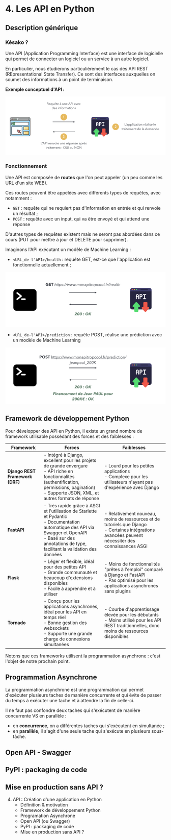 # 4. Les API en Python

## Description générique

### Késako ?

Une API (Application Programming Interface) est une interface de logicielle qui permet de connecter un logiciel ou un service à un autre logiciel.

En particulier, nous étudierons particulièrement le cas des API REST (REpresentational State Transfer). Ce sont des interfaces auxquelles on soumet des informations à un point de terminaison.

**Exemple conceptuel d'API :**

<p align="center">
  <img src="./resources/04_api/api_simple.png" />
</p>


### Fonctionnement 

Une API est composée de **routes** que l'on peut appeler (un peu comme les URL d'un site WEB). 

Ces routes peuvent être appelées avec différents types de requêtes, avec notamment :
- `GET` : requête qui ne requiert pas d'information en entrée et qui renvoie un résultat ; 
- `POST` : requête avec un input, qui va être envoyé et qui attend une réponse

D'autres types de requêtes existent mais ne seront pas abordées dans ce cours (PUT pour mettre à jour et DELETE pour supprimer).

Imaginons l'API exécutant un modèle de Machine Learning : 
- `<URL_de-l'API>/health` : requête GET, est-ce que l'application est fonctionnelle actuellement ;
<p align="center">
  <img src="./resources/04_api/api_get_example.png" />
</p>

- `<URL_de-l'API>/prediction` : requête POST, réalise une prédiction avec un modèle de Machine Learning
<p align="center">
  <img src="./resources/04_api/api_post_example.png" />
</p>


## Framework de développement Python

Pour développer des API en Python, il existe un grand nombre de framework utilisable possédant des forces et des faiblesses : 

| Framework                        | Forces                                                                                                                                                        | Faiblesses                                                                                                              |
|----------------------------------|---------------------------------------------------------------------------------------------------------------------------------------------------------------|-------------------------------------------------------------------------------------------------------------------------|
| **Django REST Framework (DRF)**  | - Intégré à Django, excellent pour les projets de grande envergure <br> - API riche en fonctionnalités (authentification, permissions, pagination) <br> - Supporte JSON, XML, et autres formats de réponse | - Lourd pour les petites applications <br> - Complexe pour les utilisateurs n'ayant pas d'expérience avec Django       |
| **FastAPI**                      | - Très rapide grâce à ASGI et l'utilisation de Starlette et Pydantic <br> - Documentation automatique des API via Swagger et OpenAPI <br> - Basé sur des annotations de type, facilitant la validation des données | - Relativement nouveau, moins de ressources et de tutoriels que Django <br> - Certaines intégrations avancées peuvent nécessiter des connaissances ASGI |
| **Flask**                        | - Léger et flexible, idéal pour des petites API <br> - Grande communauté et beaucoup d'extensions disponibles <br> - Facile à apprendre et à utiliser        | - Moins de fonctionnalités "prêtes à l'emploi" comparé à Django et FastAPI <br> - Pas optimisé pour les applications asynchrones sans plugins              |
| **Tornado**                      | - Conçu pour les applications asynchrones, idéal pour les API en temps réel <br> - Bonne gestion des websockets <br> - Supporte une grande charge de connexions simultanées | - Courbe d'apprentissage élevée pour les débutants <br> - Moins utilisé pour les API REST traditionnelles, donc moins de ressources disponibles |

Notons que ces frameworks utilisent la programmation asynchrone : c'est l'objet de notre prochain point.

## Programmation Asynchrone

La programmation asynchrone est une programmation qui permet d'exécuter plusieurs taches de manière concurrente et qui évite de passer du temps à exécuter une tache et à attendre la fin de celle-ci.

Il ne faut pas confondre deux taches qui s'exécutent de manière concurrente VS en parallèle : 
- en **concurrence**, on a différentes taches qui s'exécutent en simultanée ;
- en **parallèle**, il s'agit d'une seule tache qui s'exécute en plusieurs sous-tâche.

## Open API - Swagger

## PyPI : packaging de code

## Mise en production sans API ?

4. API : Création d'une application en Python
    - Définition & motivation
    - Framework de développement Python 
    - Programation Asynchrone
    - Open API (ou Swagger)
    - PyPI : packaging de code
    - Mise en production sans API ?
